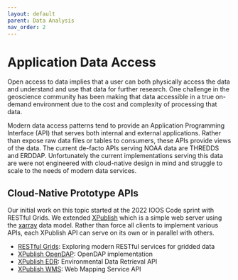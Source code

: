 ```yaml
---
layout: default
parent: Data Analysis
nav_order: 2
---
```


# Application Data Access

Open access to data implies that a user can both physically access the data and understand and use that data for further research. One challenge in the geoscience community has been making that data accessible in a true on-demand environment due to the cost and complexity of processing that data.

Modern data access patterns tend to provide an Application Programming Interface (API) that serves both internal and external applications. Rather than expose raw data files or tables to consumers, these APIs provide views of the data. The current de-facto APIs serving NOAA data are THREDDS and ERDDAP. Unfortunately the current implementations serving this data are were not engineered with cloud-native design in mind and struggle to scale to the needs of modern data services.

## Cloud-Native Prototype APIs

Our initial work on this topic started at the 2022 IOOS Code sprint with RESTful Grids. We extended [XPublish](https://xpublish.readthedocs.io/en/latest/) which is a simple web server using the [xarray](https://docs.xarray.dev/en/stable/) data model. Rather than force all clients to implement various APIs, each XPublish API can serve on its own or in parallel with others.

- [RESTful Grids](https://github.com/asascience/restful-grids): Exploring modern RESTful services for gridded data
- [XPublish OpenDAP](https://github.com/gulfofmaine/xpublish-opendap): OpenDAP implementation
- [XPublish EDR](https://github.com/gulfofmaine/xpublish-edr): Environmental Data Retrieval API
- [XPublish WMS](https://github.com/asascience-open/xpublish-wms): Web Mapping Service API